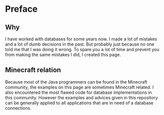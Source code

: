 # Preface

## Why

I have worked with databases for some years now. I made a lot of mistakes and a lot of dumb decisions in the past.
But probably just because no one told me that I was doing it wrong. To spare you a lot of time and prevent you from making the same mistakes I did, I created this page.

## Minecraft relation

Because most of the Java programmers can be found in the Minecraft community, the examples on this page are sometimes Minecraft related. I also encountered the most flawed code for database implementations in this community. However the examples and advices given in this repository can be generally applied to all applications that are in need of a database connections.
